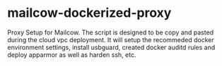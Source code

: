 # mailcow-dockerized-proxy

Proxy Setup for Mailcow. The script is designed to be copy and pasted during the cloud vpc deployment. It will setup the recommeded docker environment settings, install usbguard, created docker auditd rules and deploy apparmor as well as harden ssh, etc.
